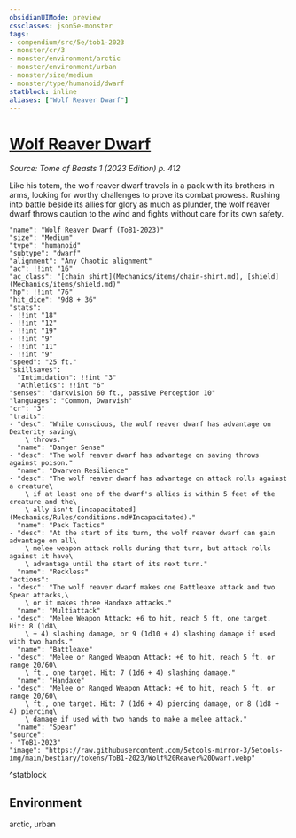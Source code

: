 ```yaml
---
obsidianUIMode: preview
cssclasses: json5e-monster
tags:
- compendium/src/5e/tob1-2023
- monster/cr/3
- monster/environment/arctic
- monster/environment/urban
- monster/size/medium
- monster/type/humanoid/dwarf
statblock: inline
aliases: ["Wolf Reaver Dwarf"]
---
```

# [Wolf Reaver Dwarf](Mechanics\bestiary\humanoid/wolf-reaver-dwarf-tob1-2023.md)
*Source: Tome of Beasts 1 (2023 Edition) p. 412*  

Like his totem, the wolf reaver dwarf travels in a pack with its brothers in arms, looking for worthy challenges to prove its combat prowess. Rushing into battle beside its allies for glory as much as plunder, the wolf reaver dwarf throws caution to the wind and fights without care for its own safety.

```statblock
"name": "Wolf Reaver Dwarf (ToB1-2023)"
"size": "Medium"
"type": "humanoid"
"subtype": "dwarf"
"alignment": "Any Chaotic alignment"
"ac": !!int "16"
"ac_class": "[chain shirt](Mechanics/items/chain-shirt.md), [shield](Mechanics/items/shield.md)"
"hp": !!int "76"
"hit_dice": "9d8 + 36"
"stats":
- !!int "18"
- !!int "12"
- !!int "19"
- !!int "9"
- !!int "11"
- !!int "9"
"speed": "25 ft."
"skillsaves":
  "Intimidation": !!int "3"
  "Athletics": !!int "6"
"senses": "darkvision 60 ft., passive Perception 10"
"languages": "Common, Dwarvish"
"cr": "3"
"traits":
- "desc": "While conscious, the wolf reaver dwarf has advantage on Dexterity saving\
    \ throws."
  "name": "Danger Sense"
- "desc": "The wolf reaver dwarf has advantage on saving throws against poison."
  "name": "Dwarven Resilience"
- "desc": "The wolf reaver dwarf has advantage on attack rolls against a creature\
    \ if at least one of the dwarf's allies is within 5 feet of the creature and the\
    \ ally isn't [incapacitated](Mechanics/Rules/conditions.md#Incapacitated)."
  "name": "Pack Tactics"
- "desc": "At the start of its turn, the wolf reaver dwarf can gain advantage on all\
    \ melee weapon attack rolls during that turn, but attack rolls against it have\
    \ advantage until the start of its next turn."
  "name": "Reckless"
"actions":
- "desc": "The wolf reaver dwarf makes one Battleaxe attack and two Spear attacks,\
    \ or it makes three Handaxe attacks."
  "name": "Multiattack"
- "desc": "Melee Weapon Attack: +6 to hit, reach 5 ft, one target. Hit: 8 (1d8\
    \ + 4) slashing damage, or 9 (1d10 + 4) slashing damage if used with two hands."
  "name": "Battleaxe"
- "desc": "Melee or Ranged Weapon Attack: +6 to hit, reach 5 ft. or range 20/60\
    \ ft., one target. Hit: 7 (1d6 + 4) slashing damage."
  "name": "Handaxe"
- "desc": "Melee or Ranged Weapon Attack: +6 to hit, reach 5 ft. or range 20/60\
    \ ft., one target. Hit: 7 (1d6 + 4) piercing damage, or 8 (1d8 + 4) piercing\
    \ damage if used with two hands to make a melee attack."
  "name": "Spear"
"source":
- "ToB1-2023"
"image": "https://raw.githubusercontent.com/5etools-mirror-3/5etools-img/main/bestiary/tokens/ToB1-2023/Wolf%20Reaver%20Dwarf.webp"
```
^statblock

## Environment

arctic, urban